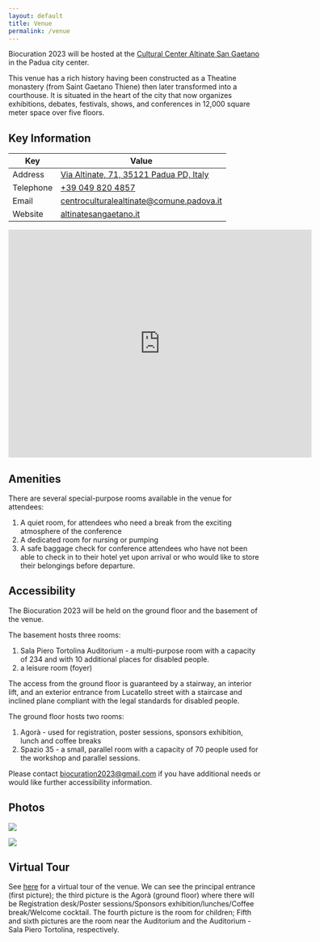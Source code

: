 ```yaml
---
layout: default
title: Venue
permalink: /venue
---
```


Biocuration 2023 will be hosted at the [Cultural Center Altinate San Gaetano](https://www.altinatesangaetano.it/en)
in the Padua city center.

This venue has a rich history having been constructed as a Theatine monastery (from Saint Gaetano Thiene) then later
transformed into a courthouse. It is situated in the heart of the city that now organizes
exhibitions, debates, festivals, shows, and conferences in 12,000 square meter space over five floors.

## Key Information

| Key       | Value                                                                                       |
|-----------|---------------------------------------------------------------------------------------------|
| Address   | [Via Altinate, 71, 35121 Padua PD, Italy](https://goo.gl/maps/g5C3swRHuWc8CTcc9)           |
| Telephone | [+39 049 820 4857](tel:+390498204857)                                                       |
| Email     | [centroculturalealtinate@comune.padova.it](mailto:centroculturalealtinate@comune.padova.it) |
| Website   | [altinatesangaetano.it](https://www.altinatesangaetano.it/en)                               |

<iframe src="https://www.google.com/maps/embed?pb=!1m14!1m8!1m3!1d11204.11647207301!2d11.8822193!3d45.4087524!3m2!1i1024!2i768!4f13.1!3m3!1m2!1s0x0%3A0x5f3dc20fc7feff02!2sCultural%20Center%20Altinate%20San%20Gaetano!5e0!3m2!1sen!2sde!4v1665484325485!5m2!1sen!2sde" width="600" height="450" style="border:0;" allowfullscreen="" loading="lazy" referrerpolicy="no-referrer-when-downgrade"></iframe>

## Amenities

There are several special-purpose rooms available in the venue for attendees:

1. A quiet room, for attendees who need a break from the exciting atmosphere of the conference
2. A dedicated room for nursing or pumping
3. A safe baggage check for conference attendees who have not been able to check in to their hotel yet upon arrival or
   who would like to store their belongings before departure.

## Accessibility

The Biocuration 2023 will be held on the ground floor and the basement of the venue.

The basement hosts three rooms:

1. Sala Piero Tortolina Auditorium - a multi-purpose room with a capacity of 234 and with 10 additional places for
   disabled people.
2. a leisure room (foyer)

The access from the ground floor is guaranteed by a stairway, an interior lift, and an exterior entrance from Lucatello
street with a staircase and inclined plane compliant with the legal standards for disabled people.

The ground floor hosts two rooms:

1. Agorà - used for registration, poster sessions, sponsors exhibition, lunch and coffee breaks
2. Spazio 35 - a small, parallel room with a capacity of 70 people used for the workshop and parallel sessions.

Please contact [biocuration2023@gmail.com](mailto:biocuration2023@gmail.com) if you have additional needs or would like
further accessibility information.

## Photos

![](https://www.altinatesangaetano.it/sites/default/files/img_1192.jpg)

![](https://www.altinatesangaetano.it/sites/default/files/12_auditorium_1.jpg)

## Virtual Tour

See [here](https://www.altinatesangaetano.it/vr-html5/01-ingresso.html) for a virtual tour of the venue.
We can see the principal entrance (first picture); the third picture is the Agorà (ground floor) where there will be
Registration desk/Poster sessions/Sponsors exhibition/lunches/Coffee break/Welcome cocktail. The fourth picture is the
room for children; Fifth and sixth pictures are the room near the Auditorium and the Auditorium - Sala Piero Tortolina,
respectively.
